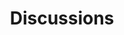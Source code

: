 ---
title: Discussions
linktitle: Discussions

# Optional header image (relative to `static/img/` folder).
header:
  caption: ""
  image: ""

# DO NOT MODIFY BELOW THIS LINE -------
menu_name: Discussions

menu:
  main:
    parent: Groups
  groups:
    # parent: Groups
  discussions:
---